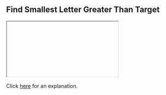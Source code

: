 ##  Find Smallest Letter Greater Than Target 

<iframe></iframe>

Click [here](Explanation.md) for an explanation.

